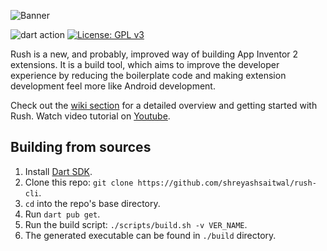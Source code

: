![Banner](assets/banner.png)

![dart action](https://github.com/ShreyashSaitwal/rush-cli/actions/workflows/ci.yml/badge.svg) [![License: GPL v3](https://img.shields.io/badge/License-GPLv3-blue.svg)](https://www.gnu.org/licenses/gpl-3.0)

Rush is a new, and probably, improved way of building App Inventor 2 extensions. It is a build tool, which aims to improve the developer experience by reducing the boilerplate code and making extension development feel more like Android development.

Check out the [wiki section](https://github.com/ShreyashSaitwal/rush-cli/wiki) for a detailed overview and getting started with Rush.
Watch video tutorial on [Youtube](https://youtu.be/ngMutIRWKbw).

## Building from sources
1. Install [Dart SDK](https://dart.dev/get-dart).
2. Clone this repo: `git clone https://github.com/shreyashsaitwal/rush-cli`.
3. `cd` into the repo's base directory.
4. Run `dart pub get`.
5. Run the build script: `./scripts/build.sh -v VER_NAME`.
6. The generated executable can be found in `./build` directory.
